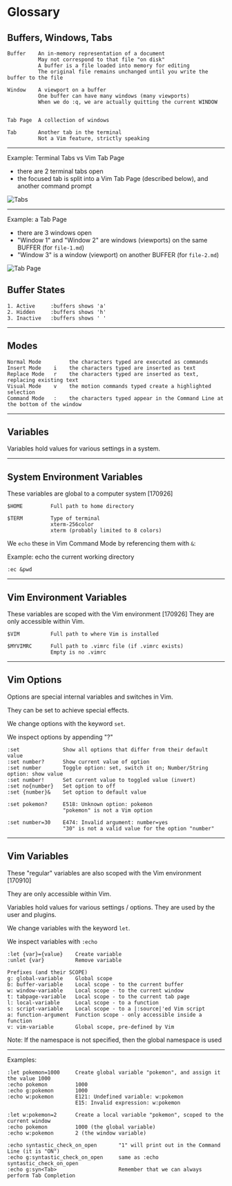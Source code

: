 # Glossary

## Buffers, Windows, Tabs
```
Buffer    An in-memory representation of a document
          May not correspond to that file "on disk"
          A buffer is a file loaded into memory for editing
          The original file remains unchanged until you write the buffer to the file

Window    A viewport on a buffer
          One buffer can have many windows (many viewports)
          When we do :q, we are actually quitting the current WINDOW


Tab Page  A collection of windows

Tab       Another tab in the terminal
          Not a Vim feature, strictly speaking
```
---
Example: Terminal Tabs vs Vim Tab Page
- there are 2 terminal tabs open
- the focused tab is split into a Vim Tab Page (described below), and another command prompt

![Tabs](/screenshots/buffers-tab-page.png)

---
Example: a Tab Page
- there are 3 windows open
- "Window 1" and "Window 2" are windows (viewports) on the same BUFFER (for `file-1.md`)
- "Window 3" is a window (viewport) on another BUFFER (for `file-2.md`)

![Tab Page](/screenshots/buffers-windows-labelled.png)




## Buffer States

```
1. Active     :buffers shows 'a'
2. Hidden     :buffers shows 'h'
3. Inactive   :buffers shows ' '
```


---
## Modes
```
Normal Mode         the characters typed are executed as commands
Insert Mode    i    the characters typed are inserted as text
Replace Mode   r    the characters typed are inserted as text, replacing existing text
Visual Mode    v    the motion commands typed create a highlighted selection
Command Mode   :    the characters typed appear in the Command Line at the bottom of the window
```


---
## Variables
Variables hold values for various settings in a system.

---
## System Environment Variables
These variables are global to a computer system [170926]

```
$HOME         Full path to home directory

$TERM         Type of terminal
              xterm-256color
              xterm (probably limited to 8 colors)
```

We `echo` these in Vim Command Mode by referencing them with `&`:

Example: echo the current working directory
```
:ec &pwd
```

---
## Vim Environment Variables
These variables are scoped with the Vim environment [170926]
They are only accessible within Vim.

```
$VIM          Full path to where Vim is installed

$MYVIMRC      Full path to .vimrc file (if .vimrc exists)
              Empty is no .vimrc
```

---
## Vim Options
Options are special internal variables and switches in Vim.

They can be set to achieve special effects.

We change options with the keyword `set`.

We inspect options by appending "?"

```
:set              Show all options that differ from their default value
:set number?      Show current value of option
:set number       Toggle option: set, switch it on; Number/String option: show value
:set number!      Set current value to toggled value (invert)
:set no{number}   Set option to off
:set {number}&    Set option to default value

:set pokemon?     E518: Unknown option: pokemon
                  "pokemon" is not a Vim option

:set number=30    E474: Invalid argument: number=yes
                  "30" is not a valid value for the option "number"
```

---
## Vim Variables
These "regular" variables are also scoped with the Vim environment [170910]

They are only accessible within Vim.

Variables hold values for various settings / options. They are used by the user and plugins.

We change variables with the keyword `let`.

We inspect variables with `:echo`

```
:let {var}={value}    Create variable
:unlet {var}          Remove variable

Prefixes (and their SCOPE)
g: global-variable    Global scope
b: buffer-variable    Local scope - to the current buffer
w: window-variable    Local scope - to the current window
t: tabpage-variable   Local scope - to the current tab page
l: local-variable     Local scope - to a function
s: script-variable    Local scope - to a |:source|'ed Vim script
a: function-argument  Function scope - only accessible inside a function
v: vim-variable       Global scope, pre-defined by Vim
```

Note:
If the namespace is not specified, then the global namespace is used

---
Examples:
```
:let pokemon=1000     Create global variable "pokemon", and assign it the value 1000
:echo pokemon         1000
:echo g:pokemon       1000
:echo w:pokemon       E121: Undefined variable: w:pokemon
                      E15: Invalid expression: w:pokemon

:let w:pokemon=2      Create a local variable "pokemon", scoped to the current window
:echo pokemon         1000 (the global variable)
:echo w:pokemon       2 (the window variable)

:echo syntastic_check_on_open       "1" will print out in the Command Line (it is "ON")
:echo g:syntastic_check_on_open     same as :echo syntastic_check_on_open
:echo g:syn<Tab>                    Remember that we can always perform Tab Completion
```
